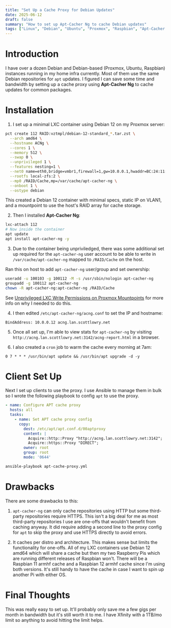 ```yaml
---
title: "Set Up a Cache Proxy for Debian Updates"
date: 2025-06-12
draft: false
summary: "How to set up Apt-Cacher Ng to cache Debian updates"
tags: ["Linux", "Debian", "Ubuntu", "Proxmox", "Raspbian", "Apt-Cacher Ng"]
---
```


# Introduction

I have over a dozen Debian and Debian-based (Proxmox, Ubuntu, Raspbian) instances running in my home infra currently. Most of them use the same Debian repositories for `apt` updates. I figured I can save some time and bandwidth by setting up a cache proxy using **Apt-Cacher Ng** to cache updates for common packages. 

# Installation

1. I set up a minimal LXC container using Debian 12 on my Proxmox server:
```bash
pct create 112 RAID:vztmpl/debian-12-standard_*.tar.zst \
  --arch amd64 \
  --hostname ACNg \
  --cores 1 \
  --memory 512 \
  --swap 0 \
  --unprivileged 1 \
  --features nesting=1 \
  --net0 name=eth0,bridge=vmbr1,firewall=1,gw=10.0.0.1,hwaddr=BC:24:11:D5:5A:6A,ip=10.0.0.12/24,tag=1,type=veth \
  --rootfs local-zfs:2 \
  --mp0 /RAID/Cache,mp=/var/cache/apt-cacher-ng \
  --onboot 1 \
  --ostype debian
```
This created a Debian 12 container with minimal specs, static IP on VLAN1, and a mountpoint to use the host's RAID array for cache storage.

2. Then I installed **Apt-Cacher Ng**:
```bash
lxc-attach 112
# Now inside the container
apt update
apt install apt-cacher-ng -y
```

3. Due to the container being unpriviledged, there was some additional set up required for the `apt-cacher-ng` user account to be able to write in `/var/cache/apt-cacher-ng` mapped to `/RAID/Cache` on the host.

Ran this on host to add `apt-cacher-ng` user/group and set ownership:
```bash
useradd -u 100103 -g 100112 -M -s /usr/sbin/nologin apt-cacher-ng
groupadd -g 100112 apt-cacher-ng
chown -R apt-cacher-ng:apt-cacher-ng /RAID/Cache
```

See [Unprivileged LXC Write Permissions on Proxmox Mountpoints](/posts/unpriviledged-lxc-write-permissions/) for more info on why I needed to do this.

4. I then edited `/etc/apt-cacher-ng/acng.conf` to set the IP and hostname:
```
BindAddress: 10.0.0.12 acng.lan.scottlowry.net
```

5. Once all set up, I'm able to view stats for `apt-cacher-ng` by visiting `http://acng.lan.scottlowry.net:3142/acng-report.html` in a browser. 

6. I also created a `cron` job to warm the cache every morning at 7am:
```
0 7 * * * /usr/bin/apt update && /usr/bin/apt upgrade -d -y
```

# Client Set Up

Next I set up clients to use the proxy. I use Ansible to manage them in bulk so I wrote the following playbook to config `apt` to use the proxy.
```yaml
- name: Configure APT cache proxy
  hosts: all
  tasks:
    - name: Set APT cache proxy config
      copy:
        dest: /etc/apt/apt.conf.d/00aptproxy
        content: |
          Acquire::http::Proxy "http://acng.lan.scottlowry.net:3142";
          Acquire::https::Proxy "DIRECT";
        owner: root
        group: root
        mode: '0644'
```
```bash
ansible-playbook apt-cache-proxy.yml
```

#  Drawbacks

There are some drawbacks to this:
1. `apt-cacher-ng` can only cache repositories using HTTP but some third-party repositories require HTTPS. This isn't a big deal for me as most third-party repositories I use are one-offs that wouldn't benefit from caching anyway. It did require adding a second line to the proxy config for `apt` to skip the proxy and use HTTPS directly to avoid errors. 

2. It caches per distro and architecture. This makes sense but limits the functionality for one-offs. All of my LXC containers use Debian 12 amd64 which will share a cache but then my two Raspberry Pis which are running different releases of Raspbian won't. There will be a Raspbian 11 armhf cache and a Raspbian 12 armhf cache since I'm using both versions. It's still handy to have the cache in case I want to spin up another Pi with either OS. 

# Final Thoughts

This was really easy to set up. It'll probably only save me a few gigs per month in bandwidth but it's still worth it to me. I have Xfinity with a 1TB/mo limit so anything to avoid hitting the limit helps. 